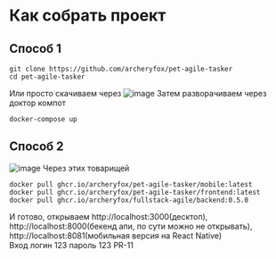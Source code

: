 # Как собрать проект
## Способ 1
```shell
git clone https://github.com/archeryfox/pet-agile-tasker
cd pet-agile-tasker
```
Или просто скачиваем через
![image](https://github.com/user-attachments/assets/19099c0d-2ba7-4f34-a807-c6d5124c2403)
Затем разворачиваем через доктор компот
```shell
docker-compose up
```
## Способ 2
![image](https://github.com/user-attachments/assets/b4230f72-065c-4fb6-a41e-7b1aa0867491)
Через этих товарищей
```
docker pull ghcr.io/archeryfox/pet-agile-tasker/mobile:latest
docker pull ghcr.io/archeryfox/pet-agile-tasker/frontend:latest
docker pull ghcr.io/archeryfox/fullstack-agile/backend:0.5.0
```
И готово, открываем http://localhost:3000(десктоп), http://localhost:8000(бекенд апи, по сути можно не открывать), http://localhost:8081(мобильная версия на React Native)  
Вход логин 123 пароль 123
PR-11
